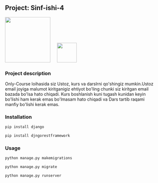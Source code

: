 ## Project: Sinf-ishi-4

<img src="https://www.djangoproject.com/m/img/logos/django-logo-negative.png" width="150">
&emsp;
<img src="https://upload.wikimedia.org/wikipedia/commons/thumb/c/c3/Python-logo-notext.svg/1200px-Python-logo-notext.svg.png" width="65">

### Project description

Only-Course loihasida siz Ustoz, kurs va darslrni qo'shingiz mumkin.Ustoz email joyiga malumot kiritganigiz ehtiyot bo'ling chunki siz kiritgan email bazada bo'lsa hato chiqadi. Kurs boshlanish kuni tugash kunidan keyin bo'lishi ham kerak emas bo'lmasam hato chiqadi va Dars tartib raqami manfiy bo'lishi kerak emas.  

### Installation

```bash and another
pip install django

pip install djngorestframework
```
### Usage

```bash and another
python manage.py makemigrations

python manage.py migrate

python manage.py runserver
```